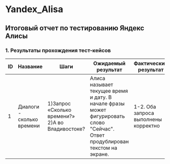 # Yandex_Alisa
## Итоговый отчет по тестированию Яндекс Алисы

### 1. Результаты прохождения тест-кейсов

| ID |   Название  |     Шаги     |     Ожидаемый результат     |    Фактический результат    | Статус |
|----|-------------|--------------|-----------------------------|-----------------------------|--------|
| 1 | Диалоги - сколько времени | 1)Запрос «Сколько времени?»<br>2)А во Владивостоке?| Алиса называет текущее время и дату. В начале фразы может фигурировать слово "Сейчас". Ответ продублирован текстом на экране. | 1-2. Оба запроса выполнены корректно | passed |
